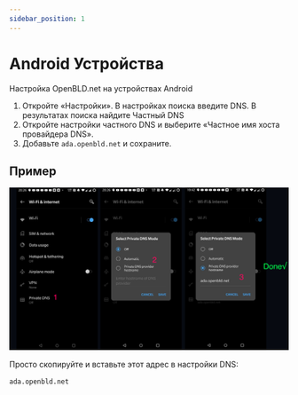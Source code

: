 ```yaml
---
sidebar_position: 1
---
```


# Android Устройства 

Настройка OpenBLD.net на устройствах Android

1. Откройте «Настройки». В настройках поиска введите DNS. В результатах поиска найдите Частный DNS
2. Откройте настройки частного DNS и выберите «Частное имя хоста провайдера DNS».
3. Добавьте `ada.openbld.net` и сохраните.

## Пример

![Setup OpenBLD.net - Android](./setup-openbld-on-android-devices.jpeg)

Просто скопируйте и вставьте этот адрес в настройки DNS:

```shell
ada.openbld.net
```
